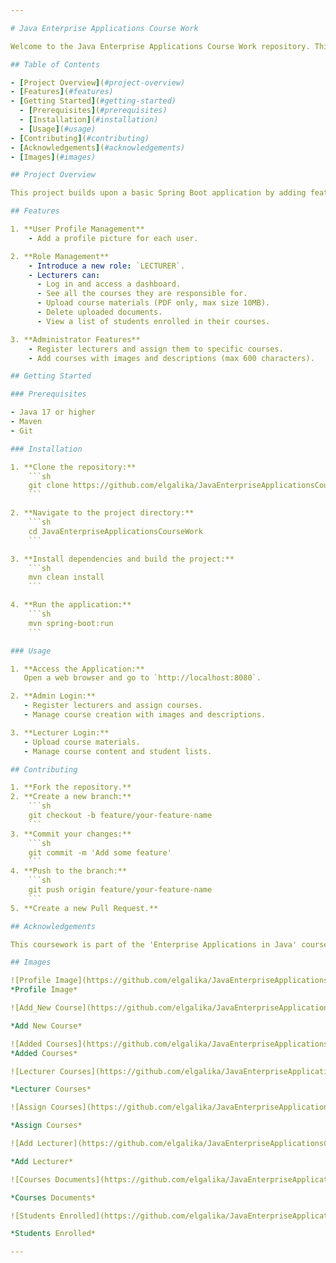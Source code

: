 ```yaml
---

# Java Enterprise Applications Course Work

Welcome to the Java Enterprise Applications Course Work repository. This project is a Spring Boot application with several enhancements designed to demonstrate enterprise-level functionalities.

## Table of Contents

- [Project Overview](#project-overview)
- [Features](#features)
- [Getting Started](#getting-started)
  - [Prerequisites](#prerequisites)
  - [Installation](#installation)
  - [Usage](#usage)
- [Contributing](#contributing)
- [Acknowledgements](#acknowledgements)
- [Images](#images)

## Project Overview

This project builds upon a basic Spring Boot application by adding features such as user role management, file uploads, and dynamic course listings.

## Features

1. **User Profile Management**
    - Add a profile picture for each user.

2. **Role Management**
    - Introduce a new role: `LECTURER`.
    - Lecturers can:
      - Log in and access a dashboard.
      - See all the courses they are responsible for.
      - Upload course materials (PDF only, max size 10MB).
      - Delete uploaded documents.
      - View a list of students enrolled in their courses.

3. **Administrator Features**
    - Register lecturers and assign them to specific courses.
    - Add courses with images and descriptions (max 600 characters).

## Getting Started

### Prerequisites

- Java 17 or higher
- Maven
- Git

### Installation

1. **Clone the repository:**
    ```sh
    git clone https://github.com/elgalika/JavaEnterpriseApplicationsCourseWork.git
    ```

2. **Navigate to the project directory:**
    ```sh
    cd JavaEnterpriseApplicationsCourseWork
    ```

3. **Install dependencies and build the project:**
    ```sh
    mvn clean install
    ```

4. **Run the application:**
    ```sh
    mvn spring-boot:run
    ```

### Usage

1. **Access the Application:**
   Open a web browser and go to `http://localhost:8080`.

2. **Admin Login:**
   - Register lecturers and assign courses.
   - Manage course creation with images and descriptions.

3. **Lecturer Login:**
   - Upload course materials.
   - Manage course content and student lists.

## Contributing

1. **Fork the repository.**
2. **Create a new branch:**
    ```sh
    git checkout -b feature/your-feature-name
    ```
3. **Commit your changes:**
    ```sh
    git commit -m 'Add some feature'
    ```
4. **Push to the branch:**
    ```sh
    git push origin feature/your-feature-name
    ```
5. **Create a new Pull Request.**

## Acknowledgements

This coursework is part of the 'Enterprise Applications in Java' course. Special thanks to our instructor for the guidance and support.

## Images

![Profile Image](https://github.com/elgalika/JavaEnterpriseApplicationsCourseWork/assets/150843883/d1e91b16-c2ae-454d-b6ee-f8c7f00d7830)
*Profile Image*

![Add_New Course](https://github.com/elgalika/JavaEnterpriseApplicationsCourseWork/assets/150843883/1d93169c-8a13-489f-92b8-698db93a6883)

*Add New Course*

![Added Courses](https://github.com/elgalika/JavaEnterpriseApplicationsCourseWork/assets/150843883/5e188188-b20d-4131-8cfc-ef732a404b39)
*Added Courses*

![Lecturer Courses](https://github.com/elgalika/JavaEnterpriseApplicationsCourseWork/assets/150843883/6c8c35f5-a3ed-4d0b-a1c2-fa821006539a)

*Lecturer Courses*

![Assign Courses](https://github.com/elgalika/JavaEnterpriseApplicationsCourseWork/assets/150843883/267f6259-f959-4319-bbe4-e54e5d79299a)

*Assign Courses*

![Add Lecturer](https://github.com/elgalika/JavaEnterpriseApplicationsCourseWork/assets/150843883/c411df03-1126-4757-bab3-4306b9182c71)

*Add Lecturer*

![Courses Documents](https://github.com/elgalika/JavaEnterpriseApplicationsCourseWork/assets/150843883/ce56d3be-d452-4fb9-bbb8-c0a1c00a8679)

*Courses Documents*

![Students Enrolled](https://github.com/elgalika/JavaEnterpriseApplicationsCourseWork/assets/150843883/072fe429-03cf-45b4-8fcf-2ec3a69425a3)

*Students Enrolled*

---
```

